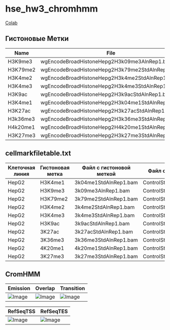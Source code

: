 # hse_hw3_chromhmm

[Colab](https://colab.research.google.com/drive/14lLGyJpovSOoYkFBMV3M3Pd_ijoLotTA?usp=sharing)

## Гистоновые Метки
Name | File
--- | ---
H3K9me3 | wgEncodeBroadHistoneHepg2H3k09me3AlnRep1.bam
H3K79me2 | wgEncodeBroadHistoneHepg2H3k79me2StdAlnRep1.bam
H3K4me2 | wgEncodeBroadHistoneHepg2H3k4me2StdAlnRep1.bam
H3K4me3 | wgEncodeBroadHistoneHepg2H3k4me3StdAlnRep1.bam
H3K9ac | wgEncodeBroadHistoneHepg2H3k9acStdAlnRep1.bam
H3K4me1 | wgEncodeBroadHistoneHepg2H3k04me1StdAlnRep1.bam
H3K27ac | wgEncodeBroadHistoneHepg2H3k27acStdAlnRep1.bam
H3k36me3 | wgEncodeBroadHistoneHepg2H3k36me3StdAlnRep1.bam
H4k20me1 | wgEncodeBroadHistoneHepg2H4k20me1StdAlnRep1.bam
H3K27me3 | wgEncodeBroadHistoneHepg2H3k27me3StdAlnRep1.bam


## cellmarkfiletable.txt
Клеточная линия | Гистоновая метка | Файл с гистоновой меткой | Файл с контролем
--- | --- | --- | ---
HepG2 |	H3K4me1 | 3k04me1StdAlnRep1.bam | ControlStdAlnRep1.bam
HepG2 |	H3K9me3	| 3k09me3AlnRep1.bam | ControlStdAlnRep1.bam
HepG2	| H3K79me2 | 3k79me2StdAlnRep1.bam | ControlStdAlnRep1.bam
HepG2	| H3K4me2	| 3k4me2StdAlnRep1.bam | ControlStdAlnRep1.bam
HepG2	| H3K4me3	| 3k4me3StdAlnRep1.bam | ControlStdAlnRep1.bam
HepG2	| H3K9ac | 3k9acStdAlnRep1.bam | ControlStdAlnRep1.bam
HepG2	| 3K27ac | 3k27acStdAlnRep1.bam | ControlStdAlnRep1.bam
HepG2	| 3K36me3 | 3k36me3StdAlnRep1.bam | ControlStdAlnRep1.bam
HepG2	| 4K20me1	| 4k20me1StdAlnRep1.bam | ControlStdAlnRep1.bam
HepG2	| 3K27me3	| 3k27me3StdAlnRep1.bam | ControlStdAlnRep1.bam


## CromHMM
Emission | Overlap | Transition 
 --- | --- | ---
![Image](https://user-images.githubusercontent.com/104971016/230200728-7b990d57-fa2e-4757-bf52-9eda84f84919.png) | ![Image](https://user-images.githubusercontent.com/104971016/230200630-f271d923-17a6-4029-b65c-765ad709bf0f.png) | ![Image](https://user-images.githubusercontent.com/104971016/230200072-71382035-4afa-4289-8ed5-71c6852d89eb.png)

RefSeqTSS | RefSeqTES 
 --- | --- 
![Image](https://user-images.githubusercontent.com/104971016/230200369-11488045-351a-41c6-bc20-d81dbc8777f1.png) | ![Image](https://user-images.githubusercontent.com/104971016/230200504-c93cf944-721a-4e43-942b-69fd509a8270.png)
